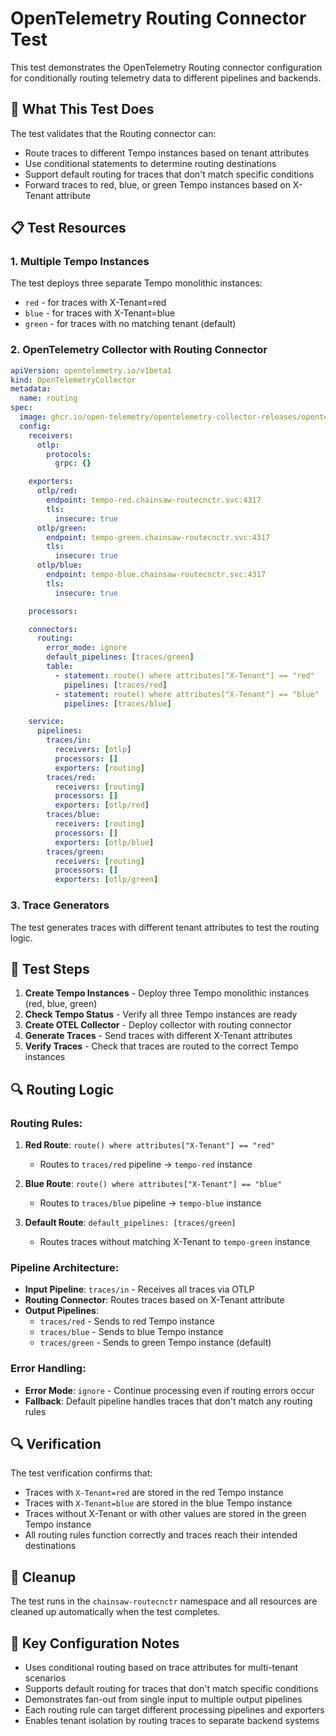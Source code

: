 # OpenTelemetry Routing Connector Test

This test demonstrates the OpenTelemetry Routing connector configuration for conditionally routing telemetry data to different pipelines and backends.

## 🎯 What This Test Does

The test validates that the Routing connector can:
- Route traces to different Tempo instances based on tenant attributes
- Use conditional statements to determine routing destinations
- Support default routing for traces that don't match specific conditions
- Forward traces to red, blue, or green Tempo instances based on X-Tenant attribute

## 📋 Test Resources

### 1. Multiple Tempo Instances
The test deploys three separate Tempo monolithic instances:
- `red` - for traces with X-Tenant=red
- `blue` - for traces with X-Tenant=blue  
- `green` - for traces with no matching tenant (default)

### 2. OpenTelemetry Collector with Routing Connector
```yaml
apiVersion: opentelemetry.io/v1beta1
kind: OpenTelemetryCollector
metadata:
  name: routing
spec:
  image: ghcr.io/open-telemetry/opentelemetry-collector-releases/opentelemetry-collector-contrib:0.129.1
  config:
    receivers:
      otlp:
        protocols:
          grpc: {}

    exporters:
      otlp/red:
        endpoint: tempo-red.chainsaw-routecnctr.svc:4317
        tls:
          insecure: true
      otlp/green:
        endpoint: tempo-green.chainsaw-routecnctr.svc:4317
        tls:
          insecure: true
      otlp/blue:
        endpoint: tempo-blue.chainsaw-routecnctr.svc:4317
        tls:
          insecure: true

    processors:

    connectors:
      routing:
        error_mode: ignore
        default_pipelines: [traces/green]
        table:
          - statement: route() where attributes["X-Tenant"] == "red"
            pipelines: [traces/red]
          - statement: route() where attributes["X-Tenant"] == "blue"
            pipelines: [traces/blue]

    service:
      pipelines:
        traces/in:
          receivers: [otlp]
          processors: []
          exporters: [routing]
        traces/red:
          receivers: [routing]
          processors: []
          exporters: [otlp/red]
        traces/blue:
          receivers: [routing]
          processors: []
          exporters: [otlp/blue]
        traces/green:
          receivers: [routing]
          processors: []
          exporters: [otlp/green]
```

### 3. Trace Generators
The test generates traces with different tenant attributes to test the routing logic.

## 🚀 Test Steps

1. **Create Tempo Instances** - Deploy three Tempo monolithic instances (red, blue, green)
2. **Check Tempo Status** - Verify all three Tempo instances are ready
3. **Create OTEL Collector** - Deploy collector with routing connector
4. **Generate Traces** - Send traces with different X-Tenant attributes
5. **Verify Traces** - Check that traces are routed to the correct Tempo instances

## 🔍 Routing Logic

### Routing Rules:
1. **Red Route**: `route() where attributes["X-Tenant"] == "red"`
   - Routes to `traces/red` pipeline → `tempo-red` instance
   
2. **Blue Route**: `route() where attributes["X-Tenant"] == "blue"`
   - Routes to `traces/blue` pipeline → `tempo-blue` instance

3. **Default Route**: `default_pipelines: [traces/green]`
   - Routes traces without matching X-Tenant to `tempo-green` instance

### Pipeline Architecture:
- **Input Pipeline**: `traces/in` - Receives all traces via OTLP
- **Routing Connector**: Routes traces based on X-Tenant attribute
- **Output Pipelines**: 
  - `traces/red` - Sends to red Tempo instance
  - `traces/blue` - Sends to blue Tempo instance  
  - `traces/green` - Sends to green Tempo instance (default)

### Error Handling:
- **Error Mode**: `ignore` - Continue processing even if routing errors occur
- **Fallback**: Default pipeline handles traces that don't match any routing rules

## 🔍 Verification

The test verification confirms that:
- Traces with `X-Tenant=red` are stored in the red Tempo instance
- Traces with `X-Tenant=blue` are stored in the blue Tempo instance
- Traces without X-Tenant or with other values are stored in the green Tempo instance
- All routing rules function correctly and traces reach their intended destinations

## 🧹 Cleanup

The test runs in the `chainsaw-routecnctr` namespace and all resources are cleaned up automatically when the test completes.

## 📝 Key Configuration Notes

- Uses conditional routing based on trace attributes for multi-tenant scenarios
- Supports default routing for traces that don't match specific conditions
- Demonstrates fan-out from single input to multiple output pipelines
- Each routing rule can target different processing pipelines and exporters
- Enables tenant isolation by routing traces to separate backend systems 